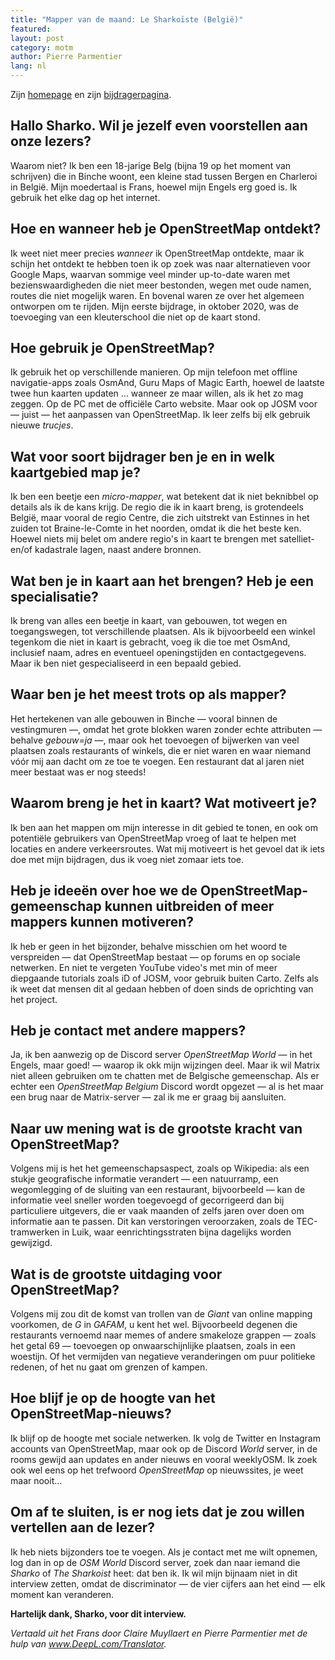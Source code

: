 ```yaml
---
title: "Mapper van de maand: Le Sharkoïste (België)"
featured:
layout: post
category: motm
author: Pierre Parmentier
lang: nl
---
```


Zijn [homepage](https://www.openstreetmap.org/user/LeSharkoiste) en zijn [bijdragerpagina](https://hdyc.neis-one.org/?LeSharkoiste).

## Hallo Sharko. Wil je jezelf even voorstellen aan onze lezers?

Waarom niet? Ik ben een 18-jarige Belg (bijna 19 op het moment van schrijven) die in Binche woont, een kleine stad tussen Bergen en Charleroi in België. Mijn moedertaal is Frans, hoewel mijn Engels erg goed is. Ik gebruik het elke dag op het internet.

## Hoe en wanneer heb je OpenStreetMap ontdekt?

Ik weet niet meer precies *wanneer* ik OpenStreetMap ontdekte, maar ik schijn het ontdekt te hebben toen ik op zoek was naar alternatieven voor Google Maps, waarvan sommige veel minder up-to-date waren met bezienswaardigheden die niet meer bestonden, wegen met oude namen, routes die niet mogelijk waren. En bovenal waren ze over het algemeen ontworpen om te rijden. Mijn eerste bijdrage, in oktober 2020, was de toevoeging van een kleuterschool die niet op de kaart stond.

## Hoe gebruik je OpenStreetMap?

Ik gebruik het op verschillende manieren. Op mijn telefoon met offline navigatie-apps zoals OsmAnd, Guru Maps of Magic Earth, hoewel de laatste twee hun kaarten updaten ... wanneer ze maar willen, als ik het zo mag zeggen. Op de PC met de officiële Carto website. Maar ook op JOSM voor — juist — het aanpassen van OpenStreetMap. Ik leer zelfs bij elk gebruik nieuwe *trucjes*.

## Wat voor soort bijdrager ben je en in welk kaartgebied map je?

Ik ben een beetje een *micro-mapper*, wat betekent dat ik niet beknibbel op details als ik de kans krijg. De regio die ik in kaart breng, is grotendeels België, maar vooral de regio Centre, die zich uitstrekt van Estinnes in het zuiden tot Braine-le-Comte in het noorden, omdat ik die het beste ken. Hoewel niets mij belet om andere regio's in kaart te brengen met satelliet- en/of kadastrale lagen, naast andere bronnen.

## Wat ben je in kaart aan het brengen? Heb je een specialisatie?

Ik breng van alles een beetje in kaart, van gebouwen, tot wegen en toegangswegen, tot verschillende plaatsen. Als ik bijvoorbeeld een winkel tegenkom die niet in kaart is gebracht, voeg ik die toe met OsmAnd, inclusief naam, adres en eventueel openingstijden en contactgegevens. Maar ik ben niet gespecialiseerd in een bepaald gebied.

## Waar ben je het meest trots op als mapper?

Het hertekenen van alle gebouwen in Binche — vooral binnen de vestingmuren —, omdat het grote blokken waren zonder echte attributen — behalve *gebouw=ja* —, maar ook het toevoegen of bijwerken van veel plaatsen zoals restaurants of winkels, die er niet waren en waar niemand vóór mij aan dacht om ze toe te voegen. Een restaurant dat al jaren niet meer bestaat was er nog steeds!

## Waarom breng je het in kaart? Wat motiveert je?

Ik ben aan het mappen om mijn interesse in dit gebied te tonen, en ook om potentiële gebruikers van OpenStreetMap vroeg of laat te helpen met locaties en andere verkeersroutes. Wat mij motiveert is het gevoel dat ik iets doe met mijn bijdragen, dus ik voeg niet zomaar iets toe.

## Heb je ideeën over hoe we de OpenStreetMap-gemeenschap kunnen uitbreiden of meer mappers kunnen motiveren?

Ik heb er geen in het bijzonder, behalve misschien om het woord te verspreiden — dat OpenStreetMap bestaat — op forums en op sociale netwerken. En niet te vergeten YouTube video's met min of meer diepgaande tutorials zoals iD of JOSM, voor gebruik buiten Carto. Zelfs als ik weet dat mensen dit al gedaan hebben of doen sinds de oprichting van het project.

## Heb je contact met andere mappers?

Ja, ik ben aanwezig op de Discord server *OpenStreetMap World* — in het Engels, maar goed! — waarop ik okk mijn wijzingen deel. Maar ik wil Matrix niet alleen gebruiken om te chatten met de Belgische gemeenschap. Als er echter een *OpenStreetMap Belgium* Discord wordt opgezet — al is het maar een brug naar de Matrix-server — zal ik me er graag bij aansluiten.

## Naar uw mening wat is de grootste kracht van OpenStreetMap?

Volgens mij is het het gemeenschapsaspect, zoals op Wikipedia: als een stukje geografische informatie verandert — een natuurramp, een wegomlegging of de sluiting van een restaurant, bijvoorbeeld — kan de informatie veel sneller worden toegevoegd of gecorrigeerd dan bij particuliere uitgevers, die er vaak maanden of zelfs jaren over doen om informatie aan te passen. Dit kan verstoringen veroorzaken, zoals de TEC-tramwerken in Luik, waar eenrichtingsstraten bijna dagelijks worden gewijzigd.

## Wat is de grootste uitdaging voor OpenStreetMap?

Volgens mij zou dit de komst van trollen van de *Giant* van online mapping voorkomen, de *G* in *GAFAM*, u kent het wel. Bijvoorbeeld degenen die restaurants vernoemd naar memes of andere smakeloze grappen — zoals het getal 69 — toevoegen op onwaarschijnlijke plaatsen, zoals in een woestijn. Of het vermijden van negatieve veranderingen om puur politieke redenen, of het nu gaat om grenzen of kampen.

## Hoe blijf je op de hoogte van het OpenStreetMap-nieuws?

Ik blijf op de hoogte met sociale netwerken. Ik volg de Twitter en Instagram accounts van OpenStreetMap, maar ook op de Discord *World* server, in de rooms gewijd aan updates en ander nieuws en vooral weeklyOSM. Ik zoek ook wel eens op het trefwoord *OpenStreetMap* op nieuwssites, je weet maar nooit...

## Om af te sluiten, is er nog iets dat je zou willen vertellen aan de lezer?

Ik heb niets bijzonders toe te voegen. Als je contact met me wilt opnemen, log dan in op de *OSM World* Discord server, zoek dan naar iemand die *Sharko* of *The Sharkoist* heet: dat ben ik. Ik wil mijn bijnaam niet in dit interview zetten, omdat de discriminator — de vier cijfers aan het eind — elk moment kan veranderen.

**Hartelijk dank, Sharko, voor dit interview.**

*Vertaald uit het Frans door Claire Muyllaert en Pierre Parmentier met de hulp van www.DeepL.com/Translator.*
